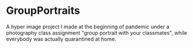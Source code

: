 # GroupPortraits
A hyper image project I made at the beginning of pandemic under a photography class assignment "group portrait with your classmates", while everybody was actually quarantined at home.
